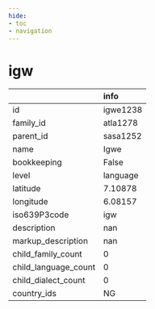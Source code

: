 ```yaml
---
hide:
- toc
- navigation
---
```

# igw
|                      | info     |
|:---------------------|:---------|
| id                   | igwe1238 |
| family_id            | atla1278 |
| parent_id            | sasa1252 |
| name                 | Igwe     |
| bookkeeping          | False    |
| level                | language |
| latitude             | 7.10878  |
| longitude            | 6.08157  |
| iso639P3code         | igw      |
| description          | nan      |
| markup_description   | nan      |
| child_family_count   | 0        |
| child_language_count | 0        |
| child_dialect_count  | 0        |
| country_ids          | NG       |